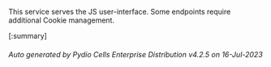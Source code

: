






This service serves the JS user-interface. Some endpoints require additional Cookie management.

[:summary]

###### Auto generated by Pydio Cells Enterprise Distribution v4.2.5 on 16-Jul-2023
